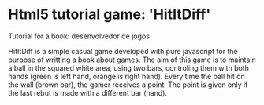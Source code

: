 # Html5 tutorial game: 'HitItDiff'
Tutorial for a book: desenvolvedor de jogos

HitItDiff is a simple casual game developed with pure javascript for the purpose of writting a book about games. The aim of this game is to maintain a ball in the squared white area, using two bars, controling them with both hands (green is left hand, orange is right hand). Every time the ball hit on the wall (brown bar), the gamer receives a point. The point is given only if the last rebut is made with a different bar (hand).
